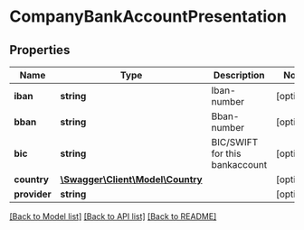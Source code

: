 # CompanyBankAccountPresentation

## Properties
Name | Type | Description | Notes
------------ | ------------- | ------------- | -------------
**iban** | **string** | Iban-number | [optional] 
**bban** | **string** | Bban-number | [optional] 
**bic** | **string** | BIC/SWIFT for this bankaccount | [optional] 
**country** | [**\Swagger\Client\Model\Country**](Country.md) |  | [optional] 
**provider** | **string** |  | [optional] 

[[Back to Model list]](../../README.md#documentation-for-models) [[Back to API list]](../../README.md#documentation-for-api-endpoints) [[Back to README]](../../README.md)

